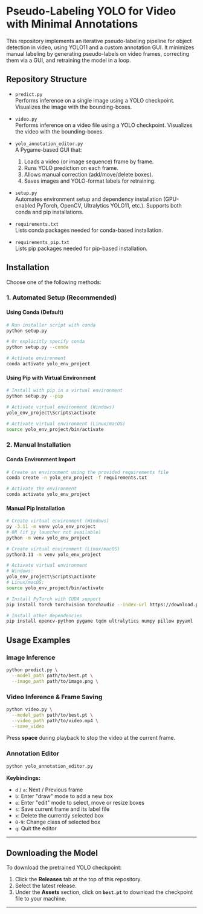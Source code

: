 # Pseudo-Labeling YOLO for Video with Minimal Annotations

This repository implements an iterative pseudo-labeling pipeline for object detection in video, using YOLO11 and a custom annotation GUI. It minimizes manual labeling by generating pseudo-labels on video frames, correcting them via a GUI, and retraining the model in a loop.

## Repository Structure

- `predict.py`  
  Performs inference on a single image using a YOLO checkpoint. Visualizes the image with the bounding-boxes.

- `video.py`  
  Performs inference on a video file using a YOLO checkpoint. Visualizes the video with the bounding-boxes.

- `yolo_annotation_editor.py`  
  A Pygame-based GUI that:
  1. Loads a video (or image sequence) frame by frame.  
  2. Runs YOLO prediction on each frame.  
  3. Allows manual correction (add/move/delete boxes).  
  4. Saves images and YOLO-format labels for retraining.

- `setup.py`  
  Automates environment setup and dependency installation (GPU-enabled PyTorch, OpenCV, Ultralytics YOLO11, etc.). Supports both conda and pip installations.

- `requirements.txt`  
  Lists conda packages needed for conda-based installation.

- `requirements_pip.txt`  
  Lists pip packages needed for pip-based installation.

## Installation

Choose one of the following methods:

### 1. Automated Setup (Recommended)

#### Using Conda (Default)
```bash
# Run installer script with conda
python setup.py

# Or explicitly specify conda
python setup.py --conda

# Activate environment
conda activate yolo_env_project
```

#### Using Pip with Virtual Environment
```bash
# Install with pip in a virtual environment
python setup.py --pip

# Activate virtual environment (Windows)
yolo_env_project\Scripts\activate

# Activate virtual environment (Linux/macOS)
source yolo_env_project/bin/activate
```

### 2. Manual Installation

#### Conda Environment Import
```bash
# Create an environment using the provided requirements file
conda create -n yolo_env_project -f requirements.txt

# Activate the environment
conda activate yolo_env_project
```

#### Manual Pip Installation
```bash
# Create virtual environment (Windows)
py -3.11 -m venv yolo_env_project
# OR (if py launcher not available)
python -m venv yolo_env_project

# Create virtual environment (Linux/macOS)
python3.11 -m venv yolo_env_project

# Activate virtual environment
# Windows:
yolo_env_project\Scripts\activate
# Linux/macOS:
source yolo_env_project/bin/activate

# Install PyTorch with CUDA support
pip install torch torchvision torchaudio --index-url https://download.pytorch.org/whl/cu118

# Install other dependencies
pip install opencv-python pygame tqdm ultralytics numpy pillow pyyaml
```

## Usage Examples

### Image Inference
```bash
python predict.py \
  --model_path path/to/best.pt \
  --image_path path/to/image.png \
```

### Video Inference & Frame Saving
```bash
python video.py \
  --model_path path/to/best.pt \
  --video_path path/to/video.mp4 \
  --save_video
```
Press **space** during playback to stop the video at the current frame.

### Annotation Editor
```bash
python yolo_annotation_editor.py
```

**Keybindings:**
- `d` / `a`: Next / Previous frame
- `b`: Enter "draw" mode to add a new box
- `e`: Enter "edit" mode to select, move or resize boxes
- `s`: Save current frame and its label file
- `x`: Delete the currently selected box
- `0-9`: Change class of selected box
- `q`: Quit the editor

---

## Downloading the Model

To download the pretrained YOLO checkpoint:
1. Click the **Releases** tab at the top of this repository.
2. Select the latest release.
3. Under the **Assets** section, click on **`best.pt`** to download the checkpoint file to your machine.
---

